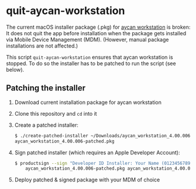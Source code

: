 # quit-aycan-workstation

The current macOS installer package (.pkg) for
[aycan workstation](https://www.aycan.de/produkte/aycan-workstation.html)
is broken:
It does not quit the app before installation when the package gets
installed via Mobile Device Management (MDM).
(However, manual package installations are not affected.)

This script `quit-aycan-workstation` ensures that aycan workstation is stopped.
To do so the installer has to be patched to run the script (see below).

## Patching the installer

1. Download current installation package for aycan workstation
2. Clone this repository and `cd` into it
3. Create a patched installer:

    ```bash
    $ ./create-patched-installer ~/Downloads/aycan_workstation_4.00.006.pkg
    aycan_workstation_4.00.006-patched.pkg
    ```

4. Sign patched installer (which requires an Apple Developer Account):

    ```bash
    $ productsign --sign "Developer ID Installer: Your Name (0123456789)" \
        aycan_workstation_4.00.006-patched.pkg aycan_workstation_4.00.006-patched-and-signed.pkg
    ```

5. Deploy patched & signed package with your MDM of choice
